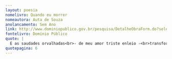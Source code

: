 ```yaml
---
layout: poesia
nomelivro: Quando eu morrer
nomeautora: Auta de Souza
anolancamento: Sem Ano
link: http://www.dominiopublico.gov.br/pesquisa/DetalheObraForm.do?select_action=&co_obra=81958
fontelivro: Domínio Público
quote: |
  E as saudades orvalhadas<br>- de meu amor triste enleio -<br>transformem nas sete espadas<br>de dor que Ela tem no seio!...
quotepagina: 6
---
```

